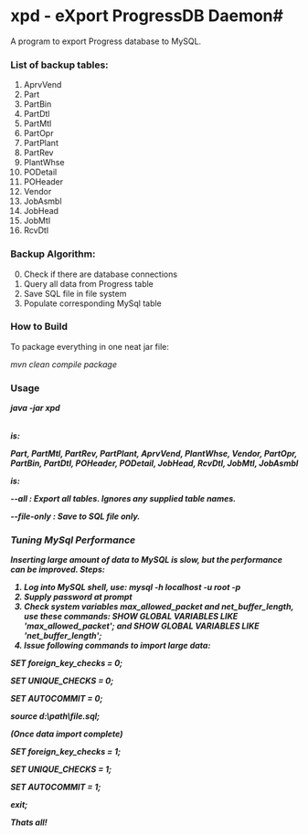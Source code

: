 # xpd - eXport ProgressDB Daemon#

A program to export Progress database to MySQL.

### List of backup tables: ###

1. AprvVend
2. Part
3. PartBin
4. PartDtl
5. PartMtl
6. PartOpr
7. PartPlant
8. PartRev
9. PlantWhse
10. PODetail
11. POHeader
12. Vendor
13. JobAsmbl
14. JobHead
15. JobMtl
16. RcvDtl
	
### Backup Algorithm: ###

0. Check if there are database connections
1. Query all data from Progress table
2. Save SQL file in file system
3. Populate corresponding MySql table

### How to Build ###

To package everything in one neat jar file:

_mvn clean compile package_ 

### Usage ###

***java -jar xpd <Table> <options>***


<Table> is: 

Part, PartMtl, PartRev, PartPlant, AprvVend, PlantWhse, Vendor, PartOpr, PartBin, PartDtl, POHeader, PODetail, JobHead, RcvDtl, JobMtl, JobAsmbl

<options> is:

--all : Export all tables. Ignores any supplied table names.

--file-only : Save to SQL file only.


### Tuning MySql Performance ###

Inserting large amount of data to MySQL is slow, but the performance can be improved. Steps:

1. Log into MySQL shell, use: _mysql -h localhost -u root -p_
2. Supply password at prompt
3. Check system variables max\_allowed\_packet and net\_buffer\_length, use these commands: SHOW GLOBAL VARIABLES LIKE 'max\_allowed\_packet'; and  SHOW GLOBAL VARIABLES LIKE 'net\_buffer\_length';
4. Issue following commands to import large data:

SET foreign_key_checks = 0;

SET UNIQUE_CHECKS = 0;

SET AUTOCOMMIT = 0;

source d:\path\file.sql;

(Once data import complete)

SET foreign_key_checks = 1;

SET UNIQUE_CHECKS = 1;

SET AUTOCOMMIT = 1;

exit;

Thats all!
